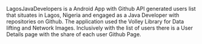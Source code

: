 LagosJavaDevelopers is a Android App with Github API generated users list that situates in Lagos, Nigeria and engaged as a Java Developer with repositories on Github. The application used the Volley Library for Data lifting and Network Images. Inclusively with the list of users there is a User Details page with the share of each user Github Page.
